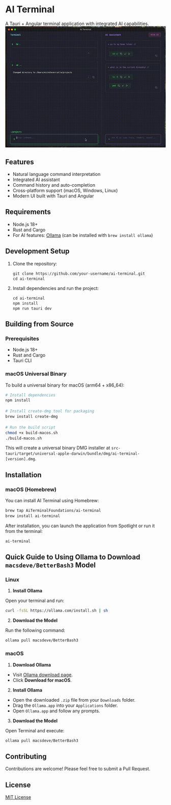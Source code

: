 # AI Terminal

A Tauri + Angular terminal application with integrated AI capabilities.
 ![AI Terminal Demo](demo.gif)
## Features

- Natural language command interpretation
- Integrated AI assistant
- Command history and auto-completion
- Cross-platform support (macOS, Windows, Linux)
- Modern UI built with Tauri and Angular

## Requirements

- Node.js 18+
- Rust and Cargo
- For AI features: [Ollama](https://ollama.ai/) (can be installed with `brew install ollama`)

## Development Setup

1. Clone the repository:
   ```
   git clone https://github.com/your-username/ai-terminal.git
   cd ai-terminal
   ```

2. Install dependencies and run the project:
   ```
   cd ai-terminal
   npm install
   npm run tauri dev
   ```

## Building from Source

### Prerequisites

- Node.js 18+
- Rust and Cargo
- Tauri CLI

### macOS Universal Binary

To build a universal binary for macOS (arm64 + x86_64):

```bash
# Install dependencies
npm install

# Install create-dmg tool for packaging
brew install create-dmg

# Run the build script
chmod +x build-macos.sh
./build-macos.sh
```

This will create a universal binary DMG installer at `src-tauri/target/universal-apple-darwin/bundle/dmg/ai-terminal-[version].dmg`.

## Installation

### macOS (Homebrew)

You can install AI Terminal using Homebrew:

```bash
brew tap AiTerminalFoundations/ai-terminal
brew install ai-terminal
```

After installation, you can launch the application from Spotlight or run it from the terminal:

```bash
ai-terminal
```

## Quick Guide to Using Ollama to Download `macsdeve/BetterBash3` Model

### Linux

1. **Install Ollama**

Open your terminal and run:

```bash
curl -fsSL https://ollama.com/install.sh | sh
```

2. **Download the Model**

Run the following command:

```bash
ollama pull macsdeve/BetterBash3
```

### macOS

1. **Download Ollama**

- Visit [Ollama download page](https://ollama.com/download/mac).
- Click **Download for macOS**.

2. **Install Ollama**

- Open the downloaded `.zip` file from your `Downloads` folder.
- Drag the `Ollama.app` into your `Applications` folder.
- Open `Ollama.app` and follow any prompts.

3. **Download the Model**

Open Terminal and execute:

```bash
ollama pull macsdeve/BetterBash3
```

## Contributing

Contributions are welcome! Please feel free to submit a Pull Request.

## License

[MIT License](LICENSE)
